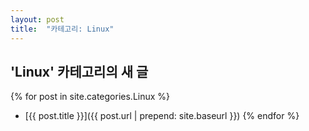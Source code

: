```yaml
---
layout: post
title:  "카테고리: Linux"
---
```


## 'Linux' 카테고리의 새 글

{% for post in site.categories.Linux %}
  - [{{ post.title }}]({{ post.url | prepend: site.baseurl }})
{% endfor %}
